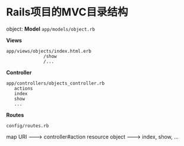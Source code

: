 ---
---
# Rails项目的MVC目录结构

object:
**Model**
`app/models/object.rb`

**Views**

```
app/views/objects/index.html.erb
              /show
              /...
```
**Controller**

```
app/controllers/objects_controller.rb
   actions
   index
   show
   ...
```
**Routes**

`config/routes.rb`

map URI ---> controller#action
resource object ---> index, show, ...